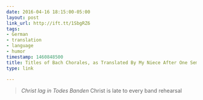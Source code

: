 ```yaml
---
date: 2016-04-16 18:15:00-05:00
layout: post
link_url: http://ift.tt/1SbgRZ6
tags:
- German
- translation
- language
- humor
timestamp: 1460848500
title: Titles of Bach Chorales, as Translated By My Niece After One Semester of German
type: link

---
```

> *Christ lag in Todes Banden*
> Christ is late to every band rehearsal